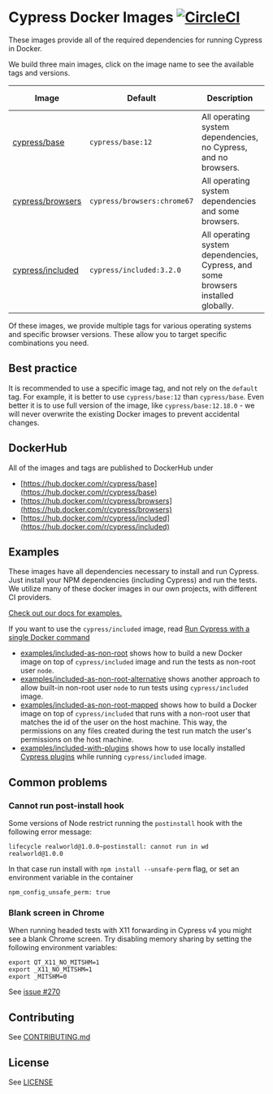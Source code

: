 # Cypress Docker Images [![CircleCI](https://circleci.com/gh/cypress-io/cypress-docker-images/tree/master.svg?style=svg)](https://circleci.com/gh/cypress-io/cypress-docker-images/tree/master)

These images provide all of the required dependencies for running Cypress in Docker.

We build three main images, click on the image name to see the available tags and versions.

Image | Default | Description | Monthly pulls
--- | --- | --- | ---
[cypress/base](base) | `cypress/base:12` | All operating system dependencies, no Cypress, and no browsers. | [![Docker Pulls](https://img.shields.io/docker/pulls/cypress/base.svg?maxAge=604800)](https://hub.docker.com/r/cypress/base/)
[cypress/browsers](browsers) | `cypress/browsers:chrome67` | All operating system dependencies and some browsers. | [![Docker Pulls](https://img.shields.io/docker/pulls/cypress/browsers.svg?maxAge=604800)](https://hub.docker.com/r/cypress/browsers/)
[cypress/included](included) | `cypress/included:3.2.0` | All operating system dependencies, Cypress, and some browsers installed globally. | [![Docker Pulls](https://img.shields.io/docker/pulls/cypress/included.svg?maxAge=604800)](https://hub.docker.com/r/cypress/included/)

Of these images, we provide multiple tags for various operating systems and specific browser versions. These allow you to target specific combinations you need.

## Best practice

It is recommended to use a specific image tag, and not rely on the `default` tag. For example, it is better to use `cypress/base:12` than `cypress/base`. Even better it is to use full version of the image, like `cypress/base:12.18.0` - we will never overwrite the existing Docker images to prevent accidental changes.

## DockerHub

All of the images and tags are published to DockerHub under

- [https://hub.docker.com/r/cypress/base](https://hub.docker.com/r/cypress/base)
- [https://hub.docker.com/r/cypress/browsers](https://hub.docker.com/r/cypress/browsers)
- [https://hub.docker.com/r/cypress/included](https://hub.docker.com/r/cypress/included)

## Examples

These images have all dependencies necessary to install and run Cypress. Just install your NPM dependencies (including Cypress) and run the tests. We utilize many of these docker images in our own projects, with different CI providers.

[Check out our docs for examples.](https://on.cypress.io/docker)

If you want to use the `cypress/included` image, read [Run Cypress with a single Docker command](https://www.cypress.io/blog/2019/05/02/run-cypress-with-a-single-docker-command/)

- [examples/included-as-non-root](examples/included-as-non-root) shows how to build a new Docker image on top of `cypress/included` image and run the tests as non-root user `node`.
- [examples/included-as-non-root-alternative](examples/included-as-non-root-alternative) shows another approach to allow built-in non-root user `node` to run tests using `cypress/included` image.
- [examples/included-as-non-root-mapped](examples/included-as-non-root-mapped) shows how to build a Docker image on top of `cypress/included` that runs with a non-root user that matches the id of the user on the host machine. This way, the permissions on any files created during the test run match the user's permissions on the host machine.
- [examples/included-with-plugins](examples/included-with-plugins) shows how to use locally installed [Cypress plugins](https://on.cypress.io/plugins) while running `cypress/included` image.

## Common problems

### Cannot run post-install hook

Some versions of Node restrict running the `postinstall` hook with the following error message:

```text
lifecycle realworld@1.0.0~postinstall: cannot run in wd realworld@1.0.0
```

In that case run install with `npm install --unsafe-perm` flag, or set an environment variable in the container

```shell
npm_config_unsafe_perm: true
```

### Blank screen in Chrome

When running headed tests with X11 forwarding in Cypress v4 you might see a blank Chrome screen. Try disabling memory sharing by setting the following environment variables:

```shell
export QT_X11_NO_MITSHM=1
export _X11_NO_MITSHM=1
export _MITSHM=0
```

See [issue #270](https://github.com/cypress-io/cypress-docker-images/issues/270)

## Contributing

See [CONTRIBUTING.md](CONTRIBUTING.md)

## License

See [LICENSE](LICENSE)

